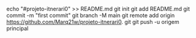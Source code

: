 echo "#projeto-itnerari0" >> README.md 
git init 
git add README.md 
git commit -m "first commit" 
git branch -M main 
git remote add origin https://github.com/Marq21w/projeto-itnerari0. git
 git push -u origem principal
